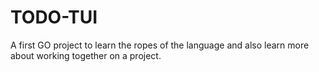 # TODO-TUI

A first GO project to learn the ropes of the language and also learn more about working together on a project.

